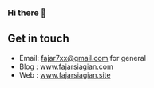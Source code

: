 ### Hi there 👋

<!--
**fajar7xx/fajar7xx** is a ✨ _special_ ✨ repository because its `README.md` (this file) appears on your GitHub profile.

Im just a Full Stack Web Devs:

- 🔭 I’m currently working on a Consultant IT in Medan as a Full Stack Web Dev but now focus laravel backend
- 🌱 I’m currently learning Php Laravel, software architechture, devops, mysql or postgresql
- 👯 I’m looking to collaborate on my open source project
- 🤔 I’m looking for help with ...
- 💬 Ask me about php, database, vps, blogger, worpress management, laravel, mysql, server, linux especially elementary os
- 📫 How to reach me:  contact me ya
- 😄 Pronouns: serious man
- ⚡ Fun fact: im 190cm height,
-->


## Get in touch
- Email: fajar7xx@gmail.com for general
- Blog : www.fajarsiagian.com
- Web : www.fajarsiagian.site

<br/>
